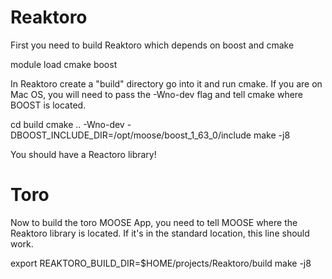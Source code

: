 Reaktoro
========

First you need to build Reaktoro which depends on boost and cmake

module load cmake boost

In Reaktoro create a "build" directory go into it and run cmake.
If you are on Mac OS, you will need to pass the -Wno-dev flag and tell cmake where
BOOST is located.


cd build
cmake .. -Wno-dev -DBOOST_INCLUDE_DIR=/opt/moose/boost_1_63_0/include
make -j8

You should have a Reactoro library!

Toro
====

Now to build the toro MOOSE App, you need to tell MOOSE where the Reaktoro library is located.
If it's in the standard location, this line should work.

export REAKTORO_BUILD_DIR=$HOME/projects/Reaktoro/build
make -j8

